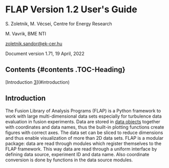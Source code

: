 # FLAP Version 1.2 User's Guide

S. Zoletnik, M. Vécsei, Centre for Energy Research

M. Vavrik, BME NTI

zoletnik.sandor@ek-cer.hu

Document version 1.71, 19 April, 2022

## Contents {#contents .TOC-Heading}

[Introduction [3](#introduction)](#introduction)


## Introduction

The Fusion Library of Analysis Programs (FLAP) is a Python framework to work with large multi-dimensional data sets especially for turbulence data evaluation in fusion experiments. Data are stored in [data objects](#flap.data_object.DataObject) together with coordinates and data names, thus the built-in plotting functions create figures with correct axes. The data set can be sliced to reduce dimensions and thus enable visualization of more than 2D data sets. FLAP is a modular package: data are read through modules which register themselves to the FLAP framework. This way data are read through a uniform interface by defining data source, experiment ID and data name. Also coordinate conversion is done by functions in the data source modules.

